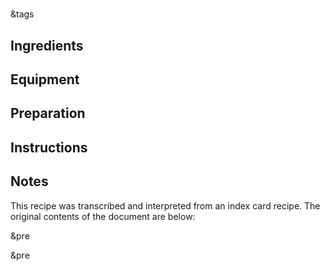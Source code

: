 # 

&tags

## Ingredients


## Equipment


## Preparation


## Instructions


## Notes

This recipe was transcribed and interpreted from an index card recipe. The original contents of the document are below:

&pre

&pre